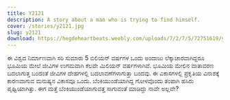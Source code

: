 ```yaml
---
title: Y2121
description: A story about a man who is trying to find himself.
cover: /stories/y2121.jpg
slug: y2121
download: https://hegdeheartbeats.weebly.com/uploads/7/2/7/5/72751619/y2121.pdf
---
```


ಈ ವಿಶ್ವದ ನಿರ್ಮಾಣವಾಗಿ ಸರಿ ಸುಮಾರು 5 ಬಿಲಿಯನ್ ವರ್ಷಗಳ ಒಂದು ಅಂದಾಜು ಲೆಕ್ಕಾಚಾರವಾಗಿದ್ದರೂ ಭೂಮಿಯ ಮೇಲೆ ಜೀವಿಗಳ ಉಗಮವಾಗಿ ಕೆಲವೇ ಮಿಲಿಯನ್ ವರ್ಷಗಳಾಗಿವೆ. ಭೂಮಿಯ ಮೇಲಿನ ವಾತಾವರಣ ಬದಲಾಗುತ್ತ ಬಂದಂತೆ ಜೀವಿಗಳ ದೇಹಗಳಲ್ಲಿ ಬದಲಾವಣೆಗಳಾಗುತ್ತಾ ಬಂದವು. ಈ ವಿಕಾಸಗಳಲ್ಲಿ ಪ್ರಕೃತಿಯ ವಿನಾಶಕ್ಕೆ ಕಾರಣವಾಗುವ ಮನುಷ್ಯನ ವಿಕಾಸವೂ ಒಂದು. ಬೆಂಕಿಯುಂಡೆಯಾಗಿದ್ದ ಗೋಳವೊಂದು ತಂಪಾಗಿ ಹಸಿರು ಪೃಥ್ವಿಯಾಗಿತ್ತು. ಈಗ ಮತ್ತೆ ಬೆಂಕಿಯುಂಡೆಯಾಗುವತ್ತ ಸಾಗುವಂತೆ ಮಾಡಿದ್ದು ನಾವೇ ಅಲ್ಲವೇ?
